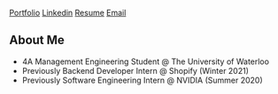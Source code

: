 <a href="https://billsheng.com">Portfolio<a/>
<a href="https://linkedin.com/in/billxsheng">Linkedin<a/>
<a href="https://billsheng.com/static/media/resume.d2128d53.pdf">Resume<a/>
<a href="mailto:bxsheng@uwaterloo.ca">Email<a/>

  
## About Me
- 4A Management Engineering Student @ The University of Waterloo
- Previously Backend Developer Intern @ Shopify (Winter 2021)
- Previously Software Engineering Intern @ NVIDIA (Summer 2020)
